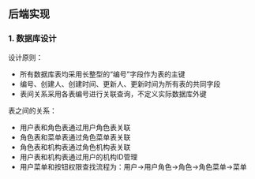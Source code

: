 ## 后端实现

### 1. 数据库设计
设计原则：
- 所有数据库表均采用长整型的“编号”字段作为表的主键
- 编号、创建人、创建时间、更新人、更新时间为所有表的共同字段
- 表间关系采用各表编号进行关联查询，不定义实际数据库外键

表之间的关系：
- 用户表和角色表通过用户角色表关联
- 角色表和菜单表通过角色菜单表关联
- 角色表和机构表通过角色机构表关联
- 用户表和机构表通过用户的机构ID管理
- 用户菜单和按钮权限查找流程为：用户→用户角色→角色→角色菜单→菜单
